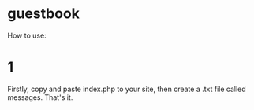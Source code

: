 # guestbook
How to use:
# 1 
Firstly, copy and paste index.php to your site, then create a .txt file called messages. That's it.
